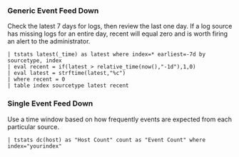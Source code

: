 ### Generic Event Feed Down
Check the latest 7 days for logs, then review the last one day. If a log source has missing logs for an entire day, recent will equal zero and is worth firing an alert to the administrator.
```
| tstats latest(_time) as latest where index=* earliest=-7d by sourcetype, index
| eval recent = if(latest > relative_time(now(),"-1d"),1,0)
| eval latest = strftime(latest,"%c")
| where recent = 0
| table index sourcetype latest recent
```

### Single Event Feed Down

Use a time window based on how frequently events are expected from each particular source.
```
| tstats dc(host) as "Host Count" count as "Event Count" where index="yourindex"
```
